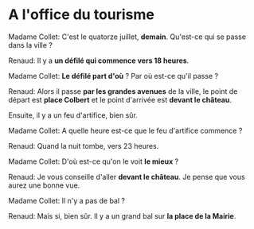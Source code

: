 # A l'office du tourisme

Madame Collet: C'est le quatorze juillet, **demain**. Qu'est-ce qui se passe dans la ville ?

Renaud: Il y a **un défilé qui commence vers 18 heures**.

Madame Collet: **Le défilé part d'où** ? Par où est-ce qu'il passe ?

Renaud: Alors il passe **par les grandes avenues** de la ville, le point de départ est **place Colbert** et le point d'arrivée est **devant le château**.

Ensuite, il y a un feu d'artifice, bien sûr.

Madame Collet: A quelle heure est-ce que le feu d'artifice commence ?

Renaud: Quand la nuit tombe, vers 23 heures.

Madame Collet: D'où est-ce qu'on le voit **le mieux** ?

Renaud: Je vous conseille d'aller **devant le château**. Je pense que vous aurez une bonne vue.

Madame Collet: Il n'y a pas de bal ?

Renaud: Mais si, bien sûr. Il y a un grand bal sur **la place de la Mairie**.
